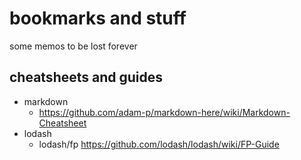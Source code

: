 # bookmarks and stuff
some memos to be lost forever


## cheatsheets and guides


- markdown
  - https://github.com/adam-p/markdown-here/wiki/Markdown-Cheatsheet
- lodash
  - lodash/fp https://github.com/lodash/lodash/wiki/FP-Guide
